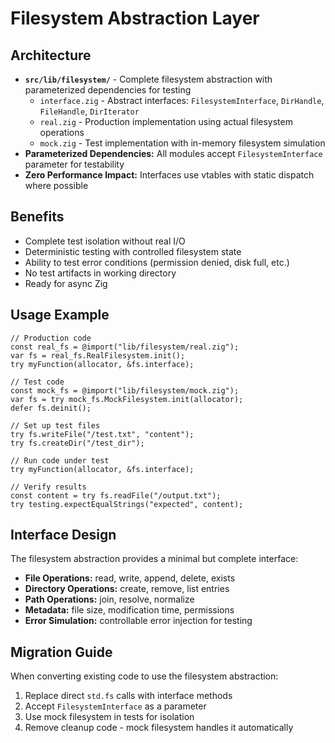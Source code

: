 # Filesystem Abstraction Layer

## Architecture

- **`src/lib/filesystem/`** - Complete filesystem abstraction with parameterized dependencies for testing
  - `interface.zig` - Abstract interfaces: `FilesystemInterface`, `DirHandle`, `FileHandle`, `DirIterator`
  - `real.zig` - Production implementation using actual filesystem operations
  - `mock.zig` - Test implementation with in-memory filesystem simulation
- **Parameterized Dependencies:** All modules accept `FilesystemInterface` parameter for testability
- **Zero Performance Impact:** Interfaces use vtables with static dispatch where possible

## Benefits

- Complete test isolation without real I/O
- Deterministic testing with controlled filesystem state
- Ability to test error conditions (permission denied, disk full, etc.)
- No test artifacts in working directory
- Ready for async Zig

## Usage Example

```zig
// Production code
const real_fs = @import("lib/filesystem/real.zig");
var fs = real_fs.RealFilesystem.init();
try myFunction(allocator, &fs.interface);

// Test code
const mock_fs = @import("lib/filesystem/mock.zig");
var fs = try mock_fs.MockFilesystem.init(allocator);
defer fs.deinit();

// Set up test files
try fs.writeFile("/test.txt", "content");
try fs.createDir("/test_dir");

// Run code under test
try myFunction(allocator, &fs.interface);

// Verify results
const content = try fs.readFile("/output.txt");
try testing.expectEqualStrings("expected", content);
```

## Interface Design

The filesystem abstraction provides a minimal but complete interface:

- **File Operations:** read, write, append, delete, exists
- **Directory Operations:** create, remove, list entries
- **Path Operations:** join, resolve, normalize
- **Metadata:** file size, modification time, permissions
- **Error Simulation:** controllable error injection for testing

## Migration Guide

When converting existing code to use the filesystem abstraction:

1. Replace direct `std.fs` calls with interface methods
2. Accept `FilesystemInterface` as a parameter
3. Use mock filesystem in tests for isolation
4. Remove cleanup code - mock filesystem handles it automatically